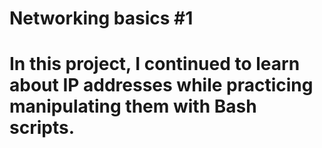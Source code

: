 # Networking basics #1

# In this project, I continued to learn about IP addresses while practicing manipulating them with Bash scripts.
